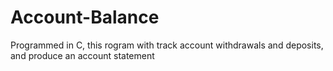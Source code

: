 # Account-Balance
Programmed in C, this rogram with track account withdrawals and deposits, and produce an account statement
